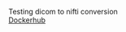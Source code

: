 Testing dicom to nifti conversion   
[Dockerhub](https://hub.docker.com/r/laletscaria/boutiques-dcm2niix)
